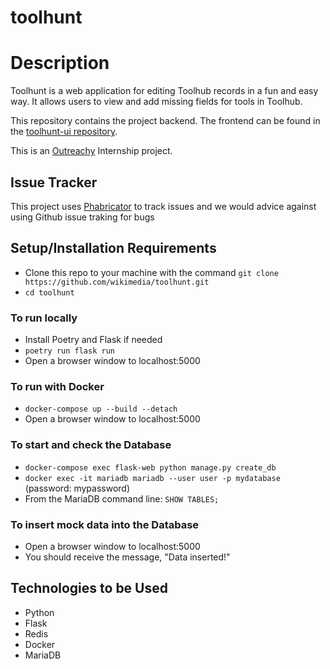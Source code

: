 # toolhunt

# Description

Toolhunt is a web application for editing Toolhub records in a fun and easy way.
It allows users to view and add missing fields for tools in Toolhub.

This repository contains the project backend.
The frontend can be found in the [toolhunt-ui repository](https://github.com/wikimedia/toolhunt-ui).

This is an [Outreachy](https://www.outreachy.org/) Internship project.

## Issue Tracker

This project uses [Phabricator](https://phabricator.wikimedia.org/project/board/6283/) to track issues and we would advice against using Github issue traking for bugs

## Setup/Installation Requirements

- Clone this repo to your machine with the command `git clone https://github.com/wikimedia/toolhunt.git`
- `cd toolhunt`

### To run locally

- Install Poetry and Flask if needed
- `poetry run flask run`
- Open a browser window to localhost:5000

### To run with Docker

- `docker-compose up --build --detach`
- Open a browser window to localhost:5000

### To start and check the Database

- `docker-compose exec flask-web python manage.py create_db`
- `docker exec -it mariadb mariadb --user user -p mydatabase` (password: mypassword)
- From the MariaDB command line: `SHOW TABLES;`

### To insert mock data into the Database

- Open a browser window to localhost:5000
- You should receive the message, "Data inserted!"

## Technologies to be Used

- Python
- Flask
- Redis
- Docker
- MariaDB
